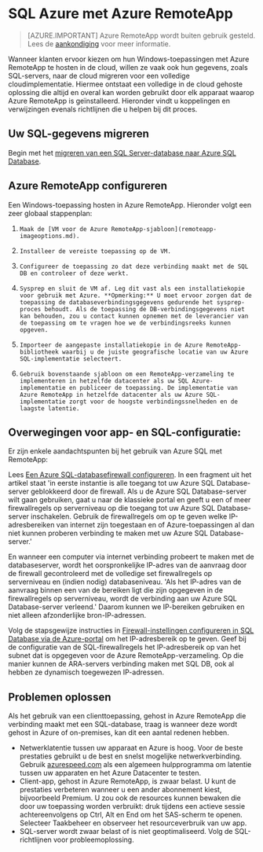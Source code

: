 <properties
   pageTitle="SQL Azure met Azure RemoteApp | Microsoft Azure"
   description="Lees hoe u SQL Azure gebruikt met Azure RemoteApp."
   services="remoteapp"
   documentationCenter=""
   authors="ericorman"
   manager="mbaldwin"
   editor=""/>

<tags
   ms.service="remoteapp"
   ms.devlang="na"
   ms.topic="hero-article"
   ms.tgt_pltfrm="na"
   ms.workload="compute"
   ms.date="08/15/2016"
   ms.author="elizapo"/>


# SQL Azure met Azure RemoteApp

> [AZURE.IMPORTANT]
> Azure RemoteApp wordt buiten gebruik gesteld. Lees de [aankondiging](https://go.microsoft.com/fwlink/?linkid=821148) voor meer informatie.

Wanneer klanten ervoor kiezen om hun Windows-toepassingen met Azure RemoteApp te hosten in de cloud, willen ze vaak ook hun gegevens, zoals SQL-servers, naar de cloud migreren voor een volledige cloudimplementatie. Hiermee ontstaat een volledige in de cloud gehoste oplossing die altijd en overal kan worden gebruikt door elk apparaat waarop Azure RemoteApp is geïnstalleerd. Hieronder vindt u koppelingen en verwijzingen evenals richtlijnen die u helpen bij dit proces.  

## Uw SQL-gegevens migreren

Begin met het [migreren van een SQL Server-database naar Azure SQL Database](../sql-database/sql-database-cloud-migrate.md). 

## Azure RemoteApp configureren
Een Windows-toepassing hosten in Azure RemoteApp. Hieronder volgt een zeer globaal stappenplan:

1.     Maak de [VM voor de Azure RemoteApp-sjabloon](remoteapp-imageoptions.md). 
2.     Installeer de vereiste toepassing op de VM.
3.     Configureer de toepassing zo dat deze verbinding maakt met de SQL DB en controleer of deze werkt.
4.     Sysprep en sluit de VM af. Leg dit vast als een installatiekopie voor gebruik met Azure. **Opmerking:** U moet ervoor zorgen dat de toepassing de databaseverbindingsgegevens gedurende het sysprep-proces behoudt. Als de toepassing de DB-verbindingsgegevens niet kan behouden, zou u contact kunnen opnemen met de leverancier van de toepassing om te vragen hoe we de verbindingsreeks kunnen opgeven.
5.     Importeer de aangepaste installatiekopie in de Azure RemoteApp-bibliotheek waarbij u de juiste geografische locatie van uw Azure SQL-implementatie selecteert. 
6.     Gebruik bovenstaande sjabloon om een RemoteApp-verzameling te implementeren in hetzelfde datacenter als uw SQL Azure-implementatie en publiceer de toepassing. De implementatie van Azure RemoteApp in hetzelfde datacenter als uw Azure SQL-implementatie zorgt voor de hoogste verbindingssnelheden en de laagste latentie. 

## Overwegingen voor app- en SQL-configuratie:
Er zijn enkele aandachtspunten bij het gebruik van Azure SQL met RemoteApp:

Lees [Een Azure SQL-databasefirewall configureren](../sql-database/sql-database-firewall-configure.md). In een fragment uit het artikel staat 'in eerste instantie is alle toegang tot uw Azure SQL Database-server geblokkeerd door de firewall. Als u de Azure SQL Database-server wilt gaan gebruiken, gaat u naar de klassieke portal en geeft u een of meer firewallregels op serverniveau op die toegang tot uw Azure SQL Database-server inschakelen. Gebruik de firewallregels om op te geven welke IP-adresbereiken van internet zijn toegestaan en of Azure-toepassingen al dan niet kunnen proberen verbinding te maken met uw Azure SQL Database-server.'

En wanneer een computer via internet verbinding probeert te maken met de databaseserver, wordt het oorspronkelijke IP-adres van de aanvraag door de firewall gecontroleerd met de volledige set firewallregels op serverniveau en (indien nodig) databaseniveau. 'Als het IP-adres van de aanvraag binnen een van de bereiken ligt die zijn opgegeven in de firewallregels op serverniveau, wordt de verbinding aan uw Azure SQL Database-server verleend.' Daarom kunnen we IP-bereiken gebruiken en niet alleen afzonderlijke bron-IP-adressen.

Volg de stapsgewijze instructies in [Firewall-instellingen configureren in SQL Database via de Azure-portal](../sql-database/sql-database-configure-firewall-settings.md) om het IP-adresbereik op te geven. Geef bij de configuratie van de SQL-firewallregels het IP-adresbereik op van het subnet dat is opgegeven voor de Azure RemoteApp-verzameling. Op die manier kunnen de ARA-servers verbinding maken met SQL DB, ook al hebben ze dynamisch toegewezen IP-adressen.

## Problemen oplossen
Als het gebruik van een clienttoepassing, gehost in Azure RemoteApp die verbinding maakt met een SQL-database, traag is wanneer deze wordt gehost in Azure of on-premises, kan dit een aantal redenen hebben.  

- Netwerklatentie tussen uw apparaat en Azure is hoog. Voor de beste prestaties gebruikt u de best en snelst mogelijke netwerkverbinding. Gebruik [azurespeed.com](http://azurespeed.com/) als een algemeen hulpprogramma om latentie tussen uw apparaten en het Azure Datacenter te testen.  
- Client-app, gehost in Azure RemoteApp, is zwaar belast. U kunt de prestaties verbeteren wanneer u een ander abonnement kiest, bijvoorbeeld Premium. U zou ook de resources kunnen bewaken die door uw toepassing worden verbruikt: druk tijdens een actieve sessie achtereenvolgens op Ctrl, Alt en End om het SAS-scherm te openen. Selecteer Taakbeheer en observeer het resourceverbruik van uw app.
- SQL-server wordt zwaar belast of is niet geoptimaliseerd. Volg de SQL-richtlijnen voor probleemoplossing. 




<!--HONumber=Sep16_HO3-->


